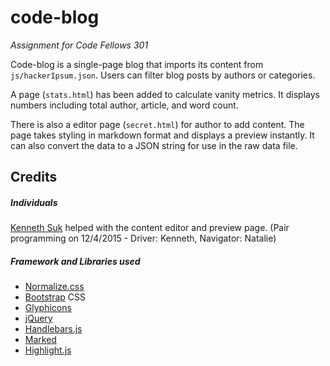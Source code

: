 # code-blog
_Assignment for Code Fellows 301_

Code-blog is a single-page blog that imports its content from `js/hackerIpsum.json`. Users can filter blog posts by authors or categories.

A page (`stats.html`) has been added to calculate vanity metrics. It displays numbers including total author, article, and word count.

There is also a editor page (`secret.html`) for author to add content. The page takes styling in markdown format and displays a preview instantly. It can also convert the data to a JSON string for use in the raw data file.

## Credits
##### Individuals
[Kenneth Suk](https://github.com/suhk) helped with the content editor and preview page. (Pair programming on 12/4/2015 - Driver: Kenneth, Navigator: Natalie)

##### Framework and Libraries used
- [Normalize.css](http://necolas.github.io/normalize.css/)
- [Bootstrap](http://getbootstrap.com/) CSS
- [Glyphicons](http://glyphicons.com/)
- [jQuery](http://jquery.com/)
- [Handlebars.js](http://handlebarsjs.com/)
- [Marked](https://github.com/chjj/marked)
- [Highlight.js](https://highlightjs.org/)
